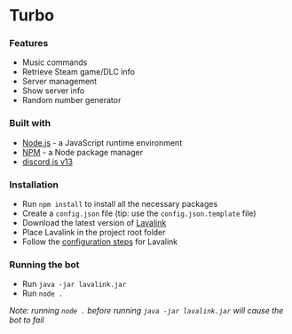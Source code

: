 # Turbo

### Features

* Music commands
* Retrieve Steam game/DLC info
* Server management
* Show server info
* Random number generator

### Built with

* [Node.js](https://nodejs.org/en/) - a JavaScript runtime environment
* [NPM](https://www.npmjs.com/) - a Node package manager
* [discord.js v13](https://discord.js.org/#/)

### Installation

* Run `npm install` to install all the necessary packages
* Create a `config.json` file (tip: use the `config.json.template` file)
* Download the latest version of [Lavalink](https://github.com/freyacodes/Lavalink/releases)
* Place Lavalink in the project root folder
* Follow the [configuration steps](https://github.com/freyacodes/Lavalink) for Lavalink

### Running the bot

* Run `java -jar lavalink.jar`
* Run `node .`

_Note: running `node .` before running `java -jar lavalink.jar` will cause the bot to fail_

